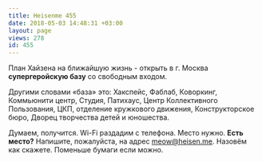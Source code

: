 ```yaml
---
title: Heisenme 455
date: 2018-05-03 14:48:31 +03:00
layout: page
views: 278
id: 455
---
```


План Хайзена на ближайшую жизнь - открыть в г. Москва **супергеройскую базу** со свободным входом.

Другими словами «база» это: Хакспейс, Фаблаб, Коворкинг, Коммьюнити центр, Cтудия, Патихаус, Центр Коллективного Пользования, ЦКП, отделение кружкового движения, Конструкторское бюро, Дворец творчества детей и юношества.

Думаем, получится. Wi-Fi раздадим с телефона. Место нужно. **Есть место?** Напишите, пожалуйста, на адрес meow@heisen.me. Назовём как скажете. Поменьше бумаги если можно.


